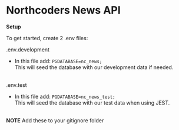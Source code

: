# Northcoders News API

**Setup**

To get started, create 2 .env files:

.env.development <br>
 - In this file add: `PGDATABASE=nc_news;` <br>
 This will seed the database with our development data if needed. <br><br>

.env.test<br>
- In this file add: `PGDATABASE=nc_news_test;` <br>
This will seed the database with our test data when using JEST. <br><br>
 
**NOTE** Add these to your gitignore folder


